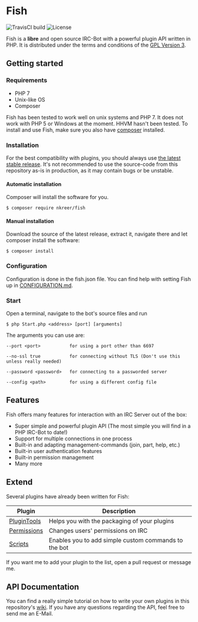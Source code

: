 # Fish 

![TravisCI build](https://travis-ci.org/nkreer/Fish.svg)
![License](https://img.shields.io/badge/License-GPL%20v3-blue.svg)

Fish is a **libre** and open source IRC-Bot with a powerful plugin API written in PHP. 
It is distributed under the terms and conditions of the [GPL Version 3](LICENSE).

## Getting started

### Requirements

* PHP 7
* Unix-like OS
* Composer

Fish has been tested to work well on unix systems and PHP 7.
It does not work with PHP 5 or Windows at the moment. HHVM hasn't been tested. 
To install and use Fish, make sure you also have [composer](https://getcomposer.org) installed. 

### Installation

For the best compatibility with plugins, you should always use [the latest stable release](https://github.com/nkreer/Fish/releases).
It's not recommended to use the source-code from this repository as-is in production, as it may contain bugs or be unstable.
 
#### Automatic installation

Composer will install the software for you.

`$ composer require nkreer/fish`
 
#### Manual installation
 
Download the source of the latest release, extract it, navigate there and let composer install the software:

`$ composer install`

### Configuration

Configuration is done in the fish.json file. You can find help with setting Fish up in [CONFIGURATION.md](CONFIGURATION.md).

### Start

Open a terminal, navigate to the bot's source files and run

`$ php Start.php <address> [port] [arguments]`

The arguments you can use are:

```
--port <port>           for using a port other than 6697

--no-ssl true           for connecting without TLS (Don't use this unless really needed)

--password <password>   for connecting to a passworded server

--config <path>         for using a different config file
```

## Features

Fish offers many features for interaction with an IRC Server out of the box: 

* Super simple and powerful plugin API (The most simple you will find in a PHP IRC-Bot to date!)
* Support for multiple connections in one process
* Built-in and adapting management-commands (join, part, help, etc.)
* Built-in user authentication features
* Built-in permission management
* Many more

## Extend

Several plugins have already been written for Fish: 

| Plugin | Description |
| ------ | ----------- |
|[PluginTools](https://github.com/nkreer/PluginTools)| Helps you with the packaging of your plugins |
|[Permissions](https://github.com/nkreer/Permissions)| Changes users' permissions on IRC |
|[Scripts](https://github.com/nkreer/Fish-Scripts)| Enables you to add simple custom commands to the bot |

If you want me to add your plugin to the list, open a pull request or message me.

## API Documentation

You can find a really simple tutorial on how to write your own plugins in this repository's [wiki](https://github.com/nkreer/Fish/wiki).
If you have any questions regarding the API, feel free to send me an E-Mail.